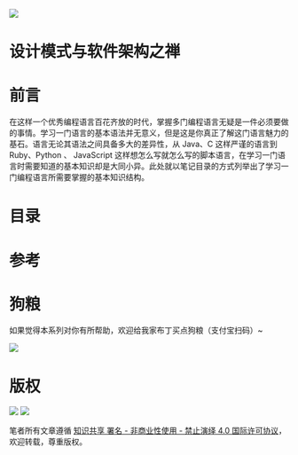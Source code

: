 ![](https://cdn-images-1.medium.com/max/2000/1*Vv0HNvRhU0ihKVaBIpDUww.jpeg)

# 设计模式与软件架构之禅

# 前言

在这样一个优秀编程语言百花齐放的时代，掌握多门编程语言无疑是一件必须要做的事情。学习一门语言的基本语法并无意义，但是这是你真正了解这门语言魅力的基石。语言无论其语法之间具备多大的差异性，从 Java、C 这样严谨的语言到 Ruby、Python 、 JavaScript 这样想怎么写就怎么写的脚本语言，在学习一门语言时需要知道的基本知识却是大同小异。此处就以笔记目录的方式列举出了学习一门编程语言所需要掌握的基本知识结构。

# 目录

# 参考

# 狗粮

如果觉得本系列对你有所帮助，欢迎给我家布丁买点狗粮（支付宝扫码）~

![](https://github.com/wxyyxc1992/OSS/blob/master/2017/8/1/Buding.jpg?raw=true)

# 版权

![](https://parg.co/bDY) ![](https://parg.co/bDm)

笔者所有文章遵循 [知识共享 署名 - 非商业性使用 - 禁止演绎 4.0 国际许可协议](https://creativecommons.org/licenses/by-nc-nd/4.0/deed.zh)，欢迎转载，尊重版权。
